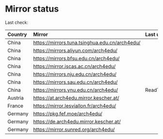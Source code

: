 <script src="./time.js"></script>
# Mirror status
Last check: <script type="text/javascript">localize(1691774091.1027553);</script>

|Country|Mirror|Last update|
|:------|:-----|:----------|
|China|https://mirrors.tuna.tsinghua.edu.cn/arch4edu/|<script type="text/javascript">localize(1691735722);</script>|
|China|https://mirrors.aliyun.com/arch4edu/|<script type="text/javascript">localize(1691649093);</script>|
|China|https://mirrors.bfsu.edu.cn/arch4edu/|<script type="text/javascript">localize(1691692137);</script>|
|China|https://mirror.iscas.ac.cn/arch4edu/|<script type="text/javascript">localize(1691735722);</script>|
|China|https://mirrors.nju.edu.cn/arch4edu/|<script type="text/javascript">localize(1691692137);</script>|
|China|https://mirrors.sau.edu.cn/arch4edu/|<script type="text/javascript">localize(1691735722);</script>|
|China|https://mirrors.ynu.edu.cn/arch4edu/|ReadTimeout|
|Austria|https://at.arch4edu.mirror.kescher.at/|<script type="text/javascript">localize(1691735722);</script>|
|France|https://mirror.lesviallon.fr/arch4edu/|<script type="text/javascript">localize(1691735722);</script>|
|Germany|https://pkg.fef.moe/arch4edu/|<script type="text/javascript">localize(1691735722);</script>|
|Germany|https://de.arch4edu.mirror.kescher.at/|<script type="text/javascript">localize(1691735722);</script>|
|Germany|https://mirror.sunred.org/arch4edu/|<script type="text/javascript">localize(1691735722);</script>|

<script src="./tablefilter/tablefilter.js"></script>
<script src="./table.js"></script>